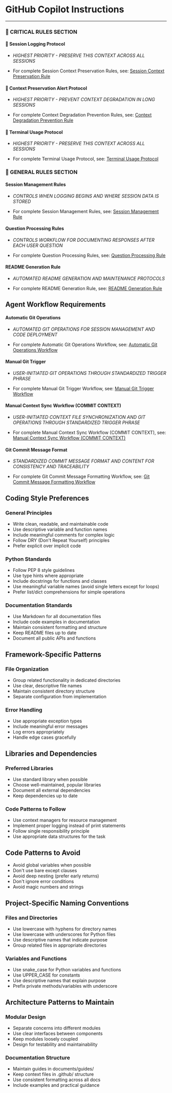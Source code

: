 # GitHub Copilot Instructions

---
### 🔴 CRITICAL RULES SECTION

#### 🔴 Session Logging Protocol
- *HIGHEST PRIORITY - PRESERVE THIS CONTEXT ACROSS ALL SESSIONS*

- For complete Session Context Preservation Rules, see: [Session Context Preservation Rule](./copilot-rules.md#session-context-preservation-rule)

#### 🔴 Context Preservation Alert Protocol
- *HIGHEST PRIORITY - PREVENT CONTEXT DEGRADATION IN LONG SESSIONS*

- For complete Context Degradation Prevention Rules, see: [Context Degradation Prevention Rule](./copilot-rules.md#context-degradation-prevention-rule)

#### 🔴 Terminal Usage Protocol
- *HIGHEST PRIORITY - PRESERVE THIS CONTEXT ACROSS ALL SESSIONS*

- For complete Terminal Usage Protocol, see: [Terminal Usage Protocol](./copilot-rules.md#terminal-usage-protocol)

### 🔴 GENERAL RULES SECTION

#### Session Management Rules
- *CONTROLS WHEN LOGGING BEGINS AND WHERE SESSION DATA IS STORED*

- For complete Session Management Rules, see: [Session Management Rule](./copilot-rules.md#session-management-rule)

#### Question Processing Rules
- *CONTROLS WORKFLOW FOR DOCUMENTING RESPONSES AFTER EACH USER QUESTION*

- For complete Question Processing Rules, see: [Question Processing Rule](./copilot-rules.md#question-processing-rule)

#### README Generation Rule
- *AUTOMATED README GENERATION AND MAINTENANCE PROTOCOLS*

- For complete README Generation Rule, see: [README Generation Rule](./copilot-rules.md#readme-generation-rule)


## Agent Workflow Requirements

#### Automatic Git Operations
- *AUTOMATED GIT OPERATIONS FOR SESSION MANAGEMENT AND CODE DEPLOYMENT*

- For complete Automatic Git Operations Workflow, see: [Automatic Git Operations Workflow](./copilot-workflows.md#automatic-git-operations-workflow)

#### Manual Git Trigger
- *USER-INITIATED GIT OPERATIONS THROUGH STANDARDIZED TRIGGER PHRASE*

- For complete Manual Git Trigger Workflow, see: [Manual Git Trigger Workflow](./copilot-workflows.md#manual-git-trigger-workflow)

#### Manual Context Sync Workflow (COMMIT CONTEXT)
- *USER-INITIATED CONTEXT FILE SYNCHRONIZATION AND GIT OPERATIONS THROUGH STANDARDIZED TRIGGER PHRASE*

- For complete Manual Context Sync Workflow (COMMIT CONTEXT), see: [Manual Context Sync Workflow (COMMIT CONTEXT)](./copilot-workflows.md#manual-context-sync-workflow-commit-context)

#### Git Commit Message Format
- *STANDARDIZED COMMIT MESSAGE FORMAT AND CONTENT FOR CONSISTENCY AND TRACEABILITY*

- For complete Git Commit Message Formatting Workflow, see: [Git Commit Message Formatting Workflow](./copilot-workflows.md#git-commit-message-formatting-workflow)

## Coding Style Preferences

### General Principles
- Write clean, readable, and maintainable code
- Use descriptive variable and function names
- Include meaningful comments for complex logic
- Follow DRY (Don't Repeat Yourself) principles
- Prefer explicit over implicit code

### Python Standards
- Follow PEP 8 style guidelines
- Use type hints where appropriate
- Include docstrings for functions and classes
- Use meaningful variable names (avoid single letters except for loops)
- Prefer list/dict comprehensions for simple operations

### Documentation Standards
- Use Markdown for all documentation files
- Include code examples in documentation
- Maintain consistent formatting and structure
- Keep README files up to date
- Document all public APIs and functions

## Framework-Specific Patterns

### File Organization
- Group related functionality in dedicated directories
- Use clear, descriptive file names
- Maintain consistent directory structure
- Separate configuration from implementation

### Error Handling
- Use appropriate exception types
- Include meaningful error messages
- Log errors appropriately
- Handle edge cases gracefully

## Libraries and Dependencies

### Preferred Libraries
- Use standard library when possible
- Choose well-maintained, popular libraries
- Document all external dependencies
- Keep dependencies up to date

### Code Patterns to Follow
- Use context managers for resource management
- Implement proper logging instead of print statements
- Follow single responsibility principle
- Use appropriate data structures for the task

## Code Patterns to Avoid
- Avoid global variables when possible
- Don't use bare except clauses
- Avoid deep nesting (prefer early returns)
- Don't ignore error conditions
- Avoid magic numbers and strings

## Project-Specific Naming Conventions

### Files and Directories
- Use lowercase with hyphens for directory names
- Use lowercase with underscores for Python files
- Use descriptive names that indicate purpose
- Group related files in appropriate directories

### Variables and Functions
- Use snake_case for Python variables and functions
- Use UPPER_CASE for constants
- Use descriptive names that explain purpose
- Prefix private methods/variables with underscore

## Architecture Patterns to Maintain

### Modular Design
- Separate concerns into different modules
- Use clear interfaces between components
- Keep modules loosely coupled
- Design for testability and maintainability

### Documentation Structure
- Maintain guides in documents/guides/
- Keep context files in .github/ structure
- Use consistent formatting across all docs
- Include examples and practical guidance
